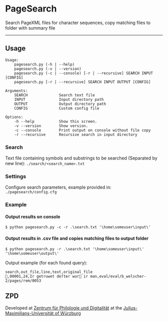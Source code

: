 # PageSearch

Search PageXML files for character sequences, copy matching files to folder with summary file

---

## Usage

```
Usage:
    pagesearch.py (-h | --help)
    pagesearch.py (-v | --version)
    pagesearch.py (-c | --console) [-r | --recursive] SEARCH INPUT [CONFIG]
    pagesearch.py [-r | --recursive] SEARCH INPUT OUTPUT [CONFIG]

Arguments:
    SEARCH              Search text file
    INPUT               Input directory path
    OUTPUT              Output directory path
    CONFIG              Custom config file                       

Options:
    -h --help           Show this screen.
    -v --version        Show version.
    -c --console        Print output on console without file copy
    -r --recursive      Recursive search in input directory
```

### Search

Text file containing symbols and substrings to be searched (Separated by new line):
`./search/<search_name>.txt`

### Settings

Configure search parameters, example provided in:
`./pagesearch/config.cfg`

### Example

#### Output results on console

```
$ python pagesearch.py -c -r .\search.txt '\home\someuser\input\'
```

#### Output results in .csv file and copies matching files to output folder

```
$ python pagesearch.py -r .\search.txt '\home\someuser\input\' '\home\someuser\output\'
```

Output example (for each found query):

```csv
search,out_file,line,text,original_file
,00001,24,Ir getruwet deſter wur ir man,eval/eval/b_welscher-2/pages/rem/0053
```

## ZPD

Developed at [Zentrum für Philologie und Digitalität](https://www.uni-wuerzburg.de/en/zpd/startseite/) at the [Julius-Maximilians-Universität of Würzburg](https://www.uni-wuerzburg.de/en/home/)